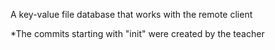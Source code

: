 A key-value file database that works with the remote client

*The commits starting with "init" were created by the teacher
